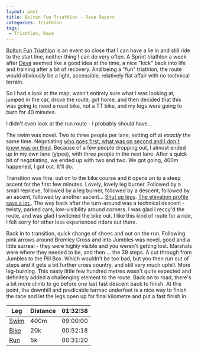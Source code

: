 ```yaml
---
layout: post
title: Bolton Fun Triathlon - Race Report
categories: Triathlon
tags: 
 - Triathlon, Race
---
```


[Bolton Fun Triathlon](http://www.nhstriathlon.co.uk/) is an event so close that I can have a lie in and still ride to the start line, neither thing I can do very often.  A Sprint triathlon a week after [Deva](https://www.kianryan.co.uk/2019/06/09/deva-triathlon-2019/) seemed like a good idea at the time, a nice "kick" back into life and training after a bit of recovery.  And being a "fun" triathlon, the route would obviously be a light, accessible, relatively flat affair with no technical terrain.

So I had a look at the map, wasn't entirely sure what I was looking at, jumped in the car, drove the route, got home, and then decided that this was going to need a road bike, not a TT bike, and my legs were going to burn for 40 minutes.

I didn't even look at the run route - I probably should have...

The swim was novel.  Two to three people per lane, setting off at *exactly* the same time.  Negotiating [who goes first, what was on second and I don't know was on third](https://www.youtube.com/watch?v=kTcRRaXV-fg).  Because of a few people dropping out, I almost ended up in my own lane (yipee), with three people in the next lane.  After a quick bit of negotiating, we ended up with two and two.  We got going, 400m happened, I got out.  It'll do.

Transition was fine, out on to the bike course and it opens on to a steep ascent for the first few minutes.  Lovely, lovely leg burner.  Followed by a small reprieve, followed by a leg burner, followed by a descent, followed by an ascent, followed by another ascent...  [Shut up legs](https://www.youtube.com/watch?v=RahvWjoU9Xc).  [The elevation profile says a lot.](https://www.strava.com/activities/2435934621).  The way back after the turn-around was a technical descent - twisty, parked cars, low-visibility around corners.  I was glad I reccy'd the route, and was glad I switched the bike out.  I like this kind of route for a ride, I felt sorry for other less experienced riders out there.

Back in to transition, quick change of shoes and out on the run.  Following pink arrows around Bromley Cross and into Jumbles was novel, good and a little surreal - they were highly visible and you weren't getting lost.  Marshals were where they needed to be, and then ... the 39 steps.  A cut through from Jumbles to the Pill Box.  Which wouldn't be too bad, but you then run out of steps and it gets a bit further cross country, and still very much uphill.  More leg-burning.  This nasty little few hundred metres wasn't quite expected and definitely added a challenging element to the route.  Back on to road, there's a bit more climb to go before one last fast descent back to finish.  At this point, the downhill and predicable tarmac underfoot is a nice way to finish the race and let the legs open up for final kilometre and put a fast finish in.

Leg                                                   | Distance                        | 01:32:38
------------------------------------------------------|---------------------------------|---------
[Swim](https://www.strava.com/activities/2435931765)  | 400m                            | 09:00:00
[Bike](https://www.strava.com/activities/2435934621)  | 20k                             | 00:52:18
[Run](https://www.strava.com/activities/2435934335)   | 5k                              | 00:31:20

